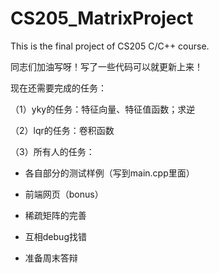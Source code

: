 # CS205_MatrixProject

This is the final project of CS205 C/C++ course.

同志们加油写呀！写了一些代码可以就更新上来！

现在还需要完成的任务：

（1）yky的任务：特征向量、特征值函数；求逆

（2）lqr的任务：卷积函数

（3）所有人的任务：

   * 各自部分的测试样例（写到main.cpp里面）
    
   * 前端网页（bonus）
    
   * 稀疏矩阵的完善
    
   * 互相debug找错
    
   * 准备周末答辩
